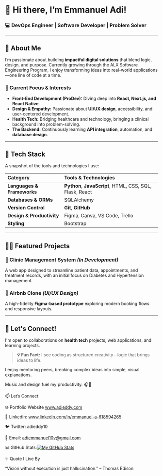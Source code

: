 # 👋 Hi there, I’m **Emmanuel Adi**!

### 💻 DevOps Engineer | Software Developer | Problem Solver

---

## 🚀 About Me

I’m passionate about building **impactful digital solutions** that blend logic, design, and purpose. Currently growing through the ALX Software Engineering Program, I enjoy transforming ideas into real-world applications—one line of code at a time.

### 🌱 Current Focus & Interests

* **Front-End Development (ProDev):** Diving deep into **React, Next.js, and React Native**.
* **Design & Empathy:** Passionate about **UI/UX design**, accessibility, and user-centered development.
* **Health Tech:** Bridging healthcare and technology, bringing a clinical background into problem-solving.
* **The Backend:** Continuously learning **API integration**, automation, and **database design**.

---

## 🧠 Tech Stack

A snapshot of the tools and technologies I use:

| Category | Tools & Technologies |
| :--- | :--- |
| **Languages & Frameworks** | **Python**, **JavaScript**, HTML, CSS, SQL, Flask, React |
| **Databases & ORMs** | SQLAlchemy |
| **Version Control** | **Git**, **GitHub** |
| **Design & Productivity** | Figma, Canva, VS Code, Trello |
| **Styling** | Bootstrap |

---

## 🧑‍💻 Featured Projects

### 🏥 Clinic Management System *(In Development)*
A web app designed to streamline patient data, appointments, and treatment records, with an initial focus on Diabetes and Hypertension management.

### 🏡 Airbnb Clone *(UI/UX Design)*
A high-fidelity **Figma-based prototype** exploring modern booking flows and responsive layouts.

---

## 🤝 Let's Connect!

I'm open to collaborations on **health tech** projects, web applications, and learning projects.

> **💡 Fun Fact:** I see coding as structured creativity—logic that brings ideas to life.

I enjoy mentoring peers, breaking complex ideas into simple, visual explanations.

Music and design fuel my productivity. 🎧🎨

📫 Let’s Connect

🌐 Portfolio Website
 www.adieddy.com

💼 LinkedIn: www.linkedin.com/in/emmanuel-a-618594265

🐦 Twitter: adieddy10

📧 Email: adiemmanuel10v@gmail.com

📊 GitHub Stats:[![My GitHub Stats](https://github-readme-stats.vercel.app/api?username=adieddygit)](https://github.com/anuraghazra/github-readme-stats)




✨ Quote I Live By

“Vision without execution is just hallucination.” – Thomas Edison
